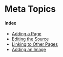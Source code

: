 # Meta Topics

#### Index
- [Adding a Page](/meta/adding-a-page)
- [Editing the Source](/meta/editing-the-source)
- [Linking to Other Pages](/meta/linking-to-other-pages)
- [Adding an Image](/meta/adding-an-image)